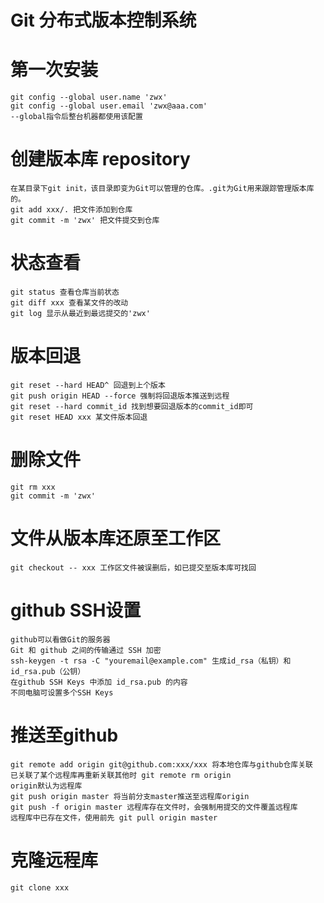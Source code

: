 # Git 分布式版本控制系统

# 第一次安装
    git config --global user.name 'zwx'
    git config --global user.email 'zwx@aaa.com'
    --global指令后整台机器都使用该配置

# 创建版本库 repository
    在某目录下git init，该目录即变为Git可以管理的仓库。.git为Git用来跟踪管理版本库的。
    git add xxx/. 把文件添加到仓库
    git commit -m 'zwx' 把文件提交到仓库

# 状态查看
    git status 查看仓库当前状态
    git diff xxx 查看某文件的改动
    git log 显示从最近到最远提交的'zwx'

# 版本回退
    git reset --hard HEAD^ 回退到上个版本
    git push origin HEAD --force 强制将回退版本推送到远程
    git reset --hard commit_id 找到想要回退版本的commit_id即可
    git reset HEAD xxx 某文件版本回退

# 删除文件
    git rm xxx
    git commit -m 'zwx'

# 文件从版本库还原至工作区
    git checkout -- xxx 工作区文件被误删后，如已提交至版本库可找回

# github SSH设置
    github可以看做Git的服务器
    Git 和 github 之间的传输通过 SSH 加密
    ssh-keygen -t rsa -C "youremail@example.com" 生成id_rsa（私钥）和 id_rsa.pub（公钥）
    在github SSH Keys 中添加 id_rsa.pub 的内容
    不同电脑可设置多个SSH Keys

# 推送至github
    git remote add origin git@github.com:xxx/xxx 将本地仓库与github仓库关联
    已关联了某个远程库再重新关联其他时 git remote rm origin
    origin默认为远程库
    git push origin master 将当前分支master推送至远程库origin
    git push -f origin master 远程库存在文件时，会强制用提交的文件覆盖远程库
    远程库中已存在文件，使用前先 git pull origin master

# 克隆远程库
    git clone xxx



